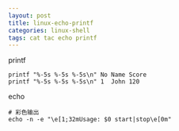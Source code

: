 ```yaml
---
layout: post
title: linux-echo-printf
categories: linux-shell
tags: cat tac echo printf
---
```


printf
```shell
printf "%-5s %-5s %-5s\n" No Name Score
printf "%-5s %-5s %-5s\n" 1  John 120
```

echo
```shell
# 彩色输出
echo -n -e "\e[1;32mUsage: $0 start|stop\e[0m" 
```
